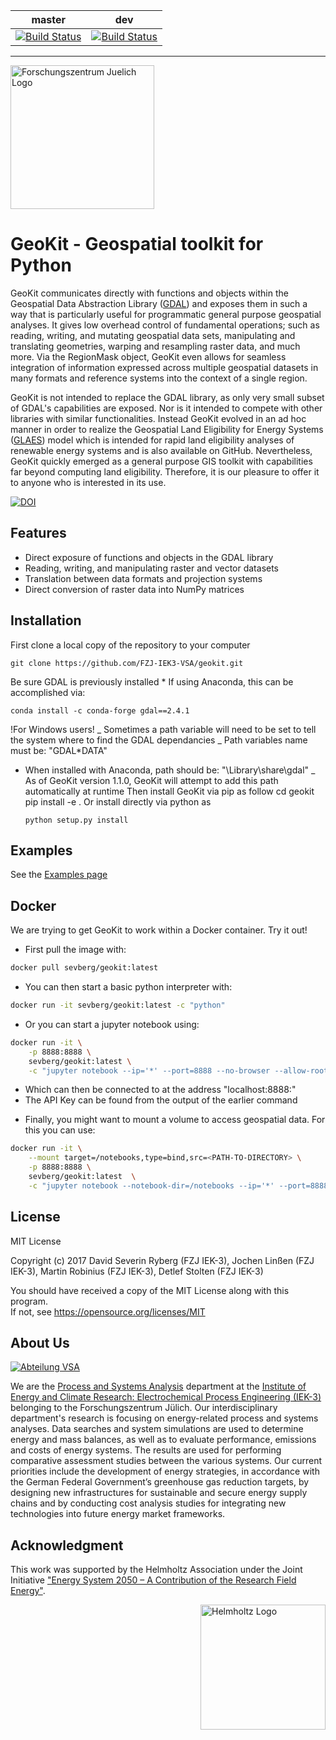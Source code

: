 ﻿|                                                          master                                                           |                                                          dev                                                           |
| :-----------------------------------------------------------------------------------------------------------------------: | :--------------------------------------------------------------------------------------------------------------------: |
| [![Build Status](https://travis-ci.com/FZJ-IEK3-VSA/geokit.svg?branch=master)](https://travis-ci.com/FZJ-IEK3-VSA/geokit) | [![Build Status](https://travis-ci.com/FZJ-IEK3-VSA/geokit.svg?branch=dev)](https://travis-ci.com/FZJ-IEK3-VSA/geokit) |

---

<a href="http://www.fz-juelich.de/iek/iek-3/EN/Forschung/_Process-and-System-Analysis/_node.html"><img src="http://www.fz-juelich.de/SharedDocs/Bilder/IBG/IBG-3/DE/Plant-soil-atmosphere%20exchange%20processes/INPLAMINT%20(BONARES)/Bild3.jpg?__blob=poster" alt="Forschungszentrum Juelich Logo" width="230px"></a>

# GeoKit - **Geo**spatial tool**kit** for Python

GeoKit communicates directly with functions and objects within the Geospatial Data Abstraction Library (<a href="www.gdal.org">GDAL</a>) and exposes them in such a way that is particularly useful for programmatic general purpose geospatial analyses.
It gives low overhead control of fundamental operations; such as reading, writing, and mutating geospatial data sets, manipulating and translating geometries, warping and resampling raster data, and much more.
Via the RegionMask object, GeoKit even allows for seamless integration of information expressed across multiple geospatial datasets in many formats and reference systems into the context of a single region.

GeoKit is not intended to replace the GDAL library, as only very small subset of GDAL's capabilities are exposed. Nor is it intended to compete with other libraries with similar functionalities.
Instead GeoKit evolved in an ad hoc manner in order to realize the Geospatial Land Eligibility for Energy Systems (<a href="https://github.com/FZJ-IEK3-VSA/glaes">GLAES</a>) model which is intended for rapid land eligibility analyses of renewable energy systems and is also available on GitHub.
Nevertheless, GeoKit quickly emerged as a general purpose GIS toolkit with capabilities far beyond computing land eligibility.
Therefore, it is our pleasure to offer it to anyone who is interested in its use.

[![DOI](https://zenodo.org/badge/114900977.svg)](https://zenodo.org/badge/latestdoi/114900977)

## Features

- Direct exposure of functions and objects in the GDAL library
- Reading, writing, and manipulating raster and vector datasets
- Translation between data formats and projection systems
- Direct conversion of raster data into NumPy matrices

## Installation

First clone a local copy of the repository to your computer

    git clone https://github.com/FZJ-IEK3-VSA/geokit.git

Be sure GDAL is previously installed \* If using Anaconda, this can be accomplished via:

    conda install -c conda-forge gdal==2.4.1

!For Windows users!
_ Sometimes a path variable will need to be set to tell the system where to find the GDAL dependancies
_ Path variables name must be: "GDAL\*DATA"

- When installed with Anaconda, path should be: "<anaconda-top-directory>\Library\share\gdal"
  \_ As of GeoKit version 1.1.0, GeoKit will attempt to add this path automatically at runtime
  Then install GeoKit via pip as follow
  cd geokit
  pip install -e .
  Or install directly via python as

      python setup.py install

## Examples

See the [Examples page](Examples/)

## Docker

We are trying to get GeoKit to work within a Docker container. Try it out!

- First pull the image with:

```bash
docker pull sevberg/geokit:latest
```

- You can then start a basic python interpreter with:

```bash
docker run -it sevberg/geokit:latest -c "python"
```

- Or you can start a jupyter notebook using:

```bash
docker run -it \
    -p 8888:8888 \
    sevberg/geokit:latest \
    -c "jupyter notebook --ip='*' --port=8888 --no-browser --allow-root"
```

- Which can then be connected to at the address "localhost:8888:<API-KEY>"
- The API Key can be found from the output of the earlier command

* Finally, you might want to mount a volume to access geospatial data. For this you can use:

```bash
docker run -it \
    --mount target=/notebooks,type=bind,src=<PATH-TO-DIRECTORY> \
    -p 8888:8888 \
    sevberg/geokit:latest  \
    -c "jupyter notebook --notebook-dir=/notebooks --ip='*' --port=8888 --no-browser --allow-root"
```

## License

MIT License

Copyright (c) 2017 David Severin Ryberg (FZJ IEK-3), Jochen Linßen (FZJ IEK-3), Martin Robinius (FZJ IEK-3), Detlef Stolten (FZJ IEK-3)

You should have received a copy of the MIT License along with this program.  
If not, see <https://opensource.org/licenses/MIT>

## About Us

<a href="http://www.fz-juelich.de/iek/iek-3/EN/Forschung/_Process-and-System-Analysis/_node.html"><img src="http://fz-juelich.de/SharedDocs/Bilder/IEK/IEK-3/Abteilungen2015/VSA_DepartmentPicture_2017.jpg?__blob=normal" alt="Abteilung VSA"></a>

We are the [Process and Systems Analysis](http://www.fz-juelich.de/iek/iek-3/EN/Forschung/_Process-and-System-Analysis/_node.html) department at the [Institute of Energy and Climate Research: Electrochemical Process Engineering (IEK-3)](http://www.fz-juelich.de/iek/iek-3/EN/Home/home_node.html) belonging to the Forschungszentrum Jülich. Our interdisciplinary department's research is focusing on energy-related process and systems analyses. Data searches and system simulations are used to determine energy and mass balances, as well as to evaluate performance, emissions and costs of energy systems. The results are used for performing comparative assessment studies between the various systems. Our current priorities include the development of energy strategies, in accordance with the German Federal Government’s greenhouse gas reduction targets, by designing new infrastructures for sustainable and secure energy supply chains and by conducting cost analysis studies for integrating new technologies into future energy market frameworks.

## Acknowledgment

This work was supported by the Helmholtz Association under the Joint Initiative ["Energy System 2050 – A Contribution of the Research Field Energy"](https://www.helmholtz.de/en/research/energy/energy_system_2050/).

<a href="https://www.helmholtz.de/en/"><img src="https://www.helmholtz.de/fileadmin/user_upload/05_aktuelles/Marke_Design/logos/HG_LOGO_S_ENG_RGB.jpg" alt="Helmholtz Logo" width="200px" style="float:right"></a>
